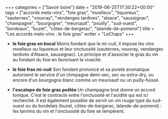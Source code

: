 +++
categories = ["Savoir boire"]
date = "2019-06-25T17:30:22+00:00"
tags = ["accords mets-vins", "foie gras", "moelleux", "liquoreux", "sauternes", "vouvray", "vendanges tardives", "alsace", "saussignac", "champagne", "bourgogne", "meursault", "pouilly", "sud-ouest", "bordeaux", "buzet", "côtes-de-bergerac", "lalande-de-pomerol"]
title = "Les accords mets-vins : le foie gras"
writer = "LeChaps"
+++

* **le foie gras en bocal**
Moins fondant que le mi-cuit, il impose les vins moelleux ou liquoreux et leur onctuosité (sauternes, vouvray, vendanges tardives d'Alsace, saussignac). Le principe et d'associer le gras du vin au fondant du foie en favorisant la vivacité.

* **le foie fras mi-cuit**
Son fondant prononcé et sa pureté aromatique autorisent le service d'un chmpagne demi-sec, sec ou extra-dry, ou encore d'un bourgogne blanc comme un meursault ou un puilly-fuissé.

* **l'escalope de foie gras poêlée**
Un champagne brut donne un accord tonique. C'est le contracte entre l'onctuosité et l'acidité qui est ici recherché. Il est également possible de servir un vin rouge typé du sud-ouest ou du bordelais (buzet, côtes-de-bergerac, lalande-de-pomerol) : les tannins du vin et l'onctuosité du foie se tempèrent.
